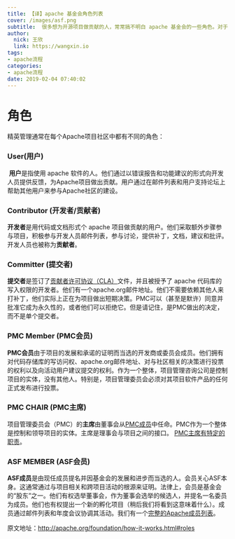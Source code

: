 ```yaml
---
title: 【译】apache 基金会角色列表
cover: /images/asf.png
subtitle:  很多想为开源项目做贡献的人，常常搞不明白 apache 基金会的一些角色。对于想”升级打怪“的人，翻译了一下asf的一些原文介绍
author: 
  nick: 王欣
  link: https://wangxin.io
tags: 
- apache流程  
categories: 
- apache流程
date: 2019-02-04 07:40:02
---
```


# 角色

精英管理通常在每个Apache项目社区中都有不同的角色：

### User(用户)

​	**用户**是指使用 apache 软件的人。他们通过以错误报告和功能建议的形式向开发人员提供反馈，为Apache项目做出贡献。用户通过在邮件列表和用户支持论坛上帮助其他用户来参与Apache社区的建设。

### Contributor (开发者/贡献者)

**开发者**是用代码或文档形式个 apache 项目做贡献的用户。他们采取额外步骤参与项目，积极参与开发人员邮件列表，参与讨论，提供补丁，文档，建议和批评。开发人员也被称为**贡献者**。

### Committer (提交者)

**提交者**是签订了[贡献者许可协议（CLA）](http://www.apache.org/licenses/#clas)文件，并且被授予了 apache 代码库的写入权限的开发者。他们有一个apache.org邮件地址。他们不需要依赖其他人来打补丁，他们实际上正在为项目做出短期决策。PMC可以（甚至是默许）同意并批准它成为永久性的，或者他们可以拒绝它。但是请记住，是PMC做出的决定，而不是单个提交者。

### PMC Member (PMC会员)

**PMC会员**由于项目的发展和承诺的证明而当选的开发商或委员会成员。他们拥有对代码存储库的写访问权、apache.org邮件地址、对与社区相关的决策进行投票的权利以及向活动用户建议提交的权利。作为一个整体，项目管理咨询公司是控制项目的实体，没有其他人。特别是，项目管理委员会必须对其项目软件产品的任何正式发布进行投票。

### PMC CHAIR (PMC主席)

项目管理委员会（PMC）的**主席**由董事会从[PMC成员](http://apache.org/foundation/how-it-works.html#pmc-members)中任命。PMC作为一个整体是控制和领导项目的实体。主席是理事会与项目之间的接口。 [PMC主席有特定的职责](https://www.apache.org/dev/pmc.html#chair)。

### ASF MEMBER (ASF会员)

**ASF成员**是由现任成员提名并因基金会的发展和进步而当选的人。会员关心ASF本身。这通常通过与项目相关和跨项目活动的根源来证明。法律上，会员是基金会的“股东”之一。他们有权选举董事会，作为董事会选举的候选人，并提名一名委员为成员。他们也有权提出一个新的孵化项目（稍后我们将看到这意味着什么）。成员通过邮件列表和年度会议协调其活动。我们有一个[完整的Apache成员列表](https://www.apache.org/foundation/members.html)。 


原文地址：http://apache.org/foundation/how-it-works.html#roles
